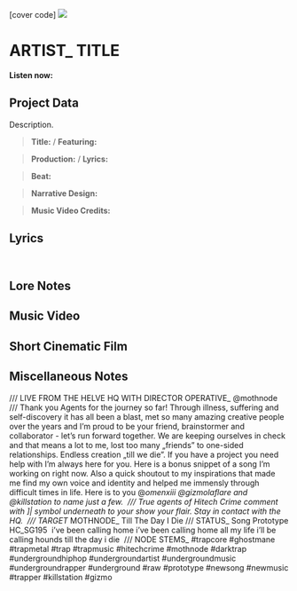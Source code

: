[cover code] ![](57175019_319474918741616_8502199518755923887_n.jpg)

# ARTIST_ TITLE

**Listen now:** 

## Project Data

Description.

> **Title:**  / **Featuring:** 

> **Production:**  / **Lyrics:** 

> **Beat:**

> **Narrative Design:**

> **Music Video Credits:**


## Lyrics

```


```

## Lore Notes

## Music Video

## Short Cinematic Film

## Miscellaneous Notes

/// LIVE FROM THE HELVE HQ WITH DIRECTOR OPERATIVE_ @mothnode⁣⁣⁣
⁣⁣
/// Thank you Agents for the journey so far! Through illness, suffering and self-discovery it has all been a blast, met so many amazing creative people over the years and I’m proud to be your friend, brainstormer and collaborator - let’s run forward together.
We are keeping ourselves in check and that means a lot to me, lost too many „friends” to one-sided relationships. Endless creation „till we die”. If you have a project you need help with I’m always here for you.
Here is a bonus snippet of a song I’m working on right now.⁣ Also a quick shoutout to my inspirations that made me find my own voice and identity and helped me immensly through difficult times in life. Here is to you @_omenxiii @gizmolaflare and @killstation to name just a few.
⁣⁣
/// True agents of Hitech Crime comment with ]| symbol underneath to your show your flair. Stay in contact with the HQ.⁣⁣⁣
⁣⁣⁣
/// TARGET_ MOTHNODE_ Till The Day I Die⁣
/// STATUS_ Song Prototype HC_SG195⁣
⁣
i’ve been calling home⁣
i’ve been calling home all my life⁣
i’ll be calling hounds till the day i die⁣
⁣
/// NODE STEMS_ #trapcore #ghostmane #trapmetal #trap #trapmusic #hitechcrime #mothnode #darktrap #undergroundhiphop #undergroundartist #undergroundmusic #undergroundrapper #underground #raw #prototype #newsong #newmusic #trapper #killstation #gizmo
